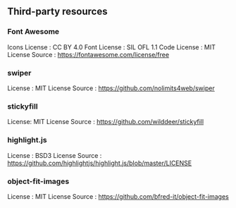 ## Third-party resources

### Font Awesome

Icons License : CC BY 4.0
Font License  : SIL OFL 1.1
Code License  : MIT License
Source        : https://fontawesome.com/license/free

### swiper

License : MIT License
Source  : https://github.com/nolimits4web/swiper

### stickyfill

License: MIT License
Source : https://github.com/wilddeer/stickyfill

### highlight.js

License : BSD3 License
Source : https://github.com/highlightjs/highlight.js/blob/master/LICENSE

### object-fit-images

License : MIT License
Source : https://github.com/bfred-it/object-fit-images

